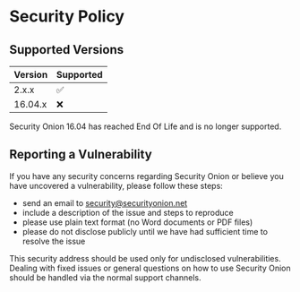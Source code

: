 # Security Policy

## Supported Versions

| Version | Supported          |
| ------- | ------------------ |
| 2.x.x   | :white_check_mark: |
| 16.04.x | :x:                |

Security Onion 16.04 has reached End Of Life and is no longer supported.

## Reporting a Vulnerability

If you have any security concerns regarding Security Onion or believe you have uncovered a vulnerability, please follow these steps:

- send an email to security@securityonion.net
- include a description of the issue and steps to reproduce
- please use plain text format (no Word documents or PDF files)
- please do not disclose publicly until we have had sufficient time to resolve the issue

This security address should be used only for undisclosed vulnerabilities. Dealing with fixed issues or general questions on how to use Security Onion should be handled via the normal support channels.

